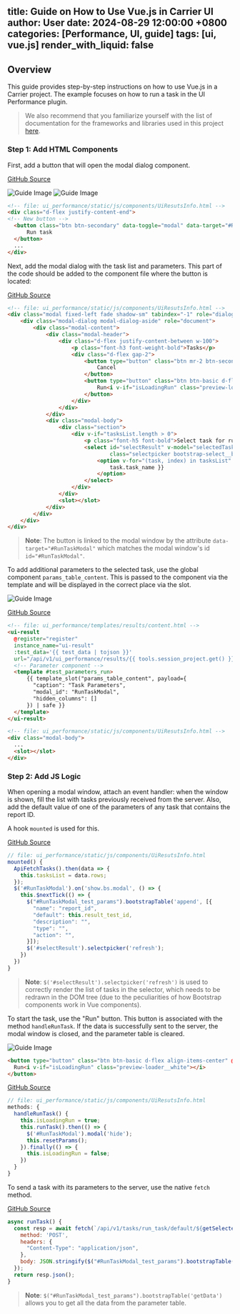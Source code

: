 title: Guide on How to Use Vue.js in Carrier UI
author: User
date: 2024-08-29 12:00:00 +0800
categories: [Performance, UI, guide]
tags: [ui, vue.js]
render_with_liquid: false
---

## Overview

This guide provides step-by-step instructions on how to use Vue.js in a Carrier project. The example focuses on how to run a task in the UI Performance plugin.
> We also recommend that you familiarize yourself with the list of documentation for the frameworks and libraries used in this project [here](https://getcarrier.io/posts/Preconditions-and-Learning-Materials/).
### Step 1: Add HTML Components

First, add a button that will open the modal dialog component.

[GitHub Source](https://github.com/carrier-io/ui_performance/blob/59cb930a273e52b2c2c461fca4381a974d51c825/static/js/components/UiResultInfo.js#L98)

![Guide Image](/assets/posts_img/guide_vue__1.png)
![Guide Image](/assets/posts_img/guide_vue__2.png)

```html
<!-- file: ui_performance/static/js/components/UiResutsInfo.html -->
<div class="d-flex justify-content-end">
<!-- New button -->
  <button class="btn btn-secondary" data-toggle="modal" data-target="#RunTaskModal">
      Run task
  </button>
  ...
</div>
```

Next, add the modal dialog with the task list and parameters. This part of the code should be added to the component file where the button is located:

[GitHub Source](https://github.com/carrier-io/ui_performance/blob/59cb930a273e52b2c2c461fca4381a974d51c825/static/js/components/UiResultInfo.js#L242)

```html
<!-- file: ui_performance/static/js/components/UiResutsInfo.html -->
<div class="modal fixed-left fade shadow-sm" tabindex="-1" role="dialog" id="RunTaskModal">
    <div class="modal-dialog modal-dialog-aside" role="document">
        <div class="modal-content">
            <div class="modal-header">
                <div class="d-flex justify-content-between w-100">
                    <p class="font-h3 font-weight-bold">Tasks</p>
                    <div class="d-flex gap-2">
                        <button type="button" class="btn mr-2 btn-secondary" data-dismiss="modal" aria-label="Close">
                            Cancel
                        </button>
                        <button type="button" class="btn btn-basic d-flex align-items-center" @click="handleRunTask">
                            Run<i v-if="isLoadingRun" class="preview-loader__white"></i>
                        </button>
                    </div>
                </div>
            </div>
            <div class="modal-body">
                <div class="section">
                    <div v-if="tasksList.length > 0">
                        <p class="font-h5 font-bold">Select task for run:</p>
                        <select id="selectResult" v-model="selectedTask"
                                class="selectpicker bootstrap-select__b displacement-ml-4" data-style="btn">
                            <option v-for="(task, index) in tasksList" :key="index" :value="task.task_id">{{
                                task.task_name }}
                            </option>
                        </select>
                    </div>
                </div>
                <slot></slot>
            </div>
        </div>
    </div>
</div>
```

> **Note**: The button is linked to the modal window by the attribute `data-target="#RunTaskModal"` which matches the modal window's id `id="#RunTaskModal"`.

To add additional parameters to the selected task, use the global component `params_table_content`. This is passed to the component via the template and will be displayed in the correct place via the slot.

![Guide Image](/assets/posts_img/guide_vue__3.png)

[GitHub Source](https://github.com/carrier-io/ui_performance/blob/59cb930a273e52b2c2c461fca4381a974d51c825/templates/results/content.html#L6)

```html
<!-- file: ui_performance/templates/results/content.html -->
<ui-result
  @register="register"
  instance_name="ui-result"
  :test_data='{{ test_data | tojson }}'
  url="/api/v1/ui_performance/results/{{ tools.session_project.get() }}/{{ test_data['uid'] }}">
  <!-- Parameter component -->
  <template #test_parameters_run>
      {{ template_slot("params_table_content", payload={
        "caption": "Task Parameters",
        "modal_id": "RunTaskModal",
        "hidden_columns": []
      }) | safe }}
  </template>
</ui-result>
```

```html
<!-- file: ui_performance/static/js/components/UiResutsInfo.html -->
<div class="modal-body">
  ...
  <slot></slot>
</div>
```

### Step 2: Add JS Logic

When opening a modal window, attach an event handler: when the window is shown, fill the list with tasks previously received from the server. Also, add the default value of one of the parameters of any task that contains the report ID.

A hook `mounted` is used for this.

[GitHub Source](https://github.com/carrier-io/ui_performance/blob/59cb930a273e52b2c2c461fca4381a974d51c825/static/js/components/UiResultInfo.js#L20)

```javascript
// file: ui_performance/static/js/components/UiResutsInfo.html
mounted() {
  ApiFetchTasks().then(data => {
    this.tasksList = data.rows;
  });
  $('#RunTaskModal').on('show.bs.modal', () => {
    this.$nextTick(() => {
      $("#RunTaskModal_test_params").bootstrapTable('append', [{
        "name": "report_id",
        "default": this.result_test_id,
        "description": "",
        "type": "",
        "action": "",
      }]);
      $('#selectResult').selectpicker('refresh');
    })
  })
}
```

> **Note**: `$('#selectResult').selectpicker('refresh')` is used to correctly render the list of tasks in the selector, which needs to be redrawn in the DOM tree (due to the peculiarities of how Bootstrap components work in Vue components).

To start the task, use the "Run" button. This button is associated with the method `handleRunTask`. If the data is successfully sent to the server, the modal window is closed, and the parameter table is cleared.

![Guide Image](/assets/posts_img/guide_vue__4.png)

```html
<button type="button" class="btn btn-basic d-flex align-items-center" @click="handleRunTask">
  Run<i v-if="isLoadingRun" class="preview-loader__white"></i>
</button>
```

[GitHub Source](https://github.com/carrier-io/ui_performance/blob/59cb930a273e52b2c2c461fca4381a974d51c825/static/js/components/UiResultInfo.js#L64)

```javascript
// file: ui_performance/static/js/components/UiResutsInfo.html
methods: {
  handleRunTask() {
    this.isLoadingRun = true;
    this.runTask().then(() => {
      $('#RunTaskModal').modal('hide');
      this.resetParams();
    }).finally(() => {
      this.isLoadingRun = false;
    })
  }
}
```

To send a task with its parameters to the server, use the native `fetch` method.

[GitHub Source](https://github.com/carrier-io/ui_performance/blob/59cb930a273e52b2c2c461fca4381a974d51c825/static/js/components/UiResultInfo.js#L73)

```javascript
async runTask() {
  const resp = await fetch(`/api/v1/tasks/run_task/default/${getSelectedProjectId()}/${this.selectedTask}`, {
    method: 'POST',
    headers: {
      "Content-Type": "application/json",
    },
    body: JSON.stringify($("#RunTaskModal_test_params").bootstrapTable('getData')),
  });
  return resp.json();
}
```

> **Note**: `$("#RunTaskModal_test_params").bootstrapTable('getData')` allows you to get all the data from the parameter table.
```markdown
